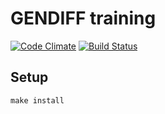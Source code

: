 # GENDIFF training

[![Code Climate](https://codeclimate.com/github/fdully/project-lvl2-s129/badges/gpa.svg)](https://codeclimate.com/github/fdully/project-lvl2-s129)
[![Build Status](https://travis-ci.org/fdully/project-lvl2-s129.svg?branch=master)](https://travis-ci.org/fdully/project-lvl2-s129)

## Setup

```
make install
```